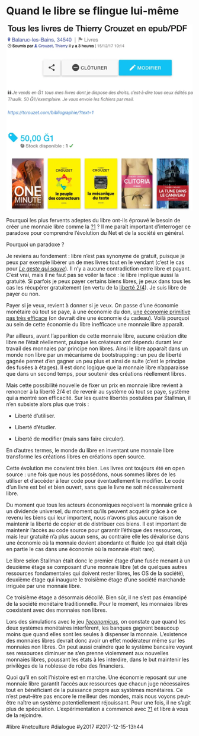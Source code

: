 # Quand le libre se flingue lui-même

![Mes ebooks en vente](_i/duniter2.webp)

Pourquoi les plus fervents adeptes du libre ont-ils éprouvé le besoin de créer une monnaie libre comme la [?1](https://g1.duniter.fr/) ? Il me paraît important d’interroger ce paradoxe pour comprendre l’évolution du Net et de la société en général.

Pourquoi un paradoxe ?

Je reviens au fondement : libre n’est pas synonyme de gratuit, puisque je peux par exemple libérer un de mes livres tout en le vendant (c’est le cas pour *[Le geste qui sauve](../../page/le-geste-qui-sauve)*). Il n’y a aucune contradiction entre libre et payant. C’est vrai, mais il ne faut pas se voiler la face : le libre implique aussi la gratuité. Si parfois je peux payer certains biens libres, je peux dans tous les cas les récupérer gratuitement (en vertu de la [liberté 2/4](https://www.gnu.org/philosophy/free-sw.html)). Je suis libre de payer ou non.

Payer si je veux, revient à donner si je veux. On passe d’une économie monétaire où tout se paye, à une économie du don, [une économie primitive pas très efficace](je-ne-donne-plus-je-vends-en-g1.md) (on devrait dire une économie du cadeau). Voilà pourquoi au sein de cette économie du libre inefficace une monnaie libre apparaît.

Par ailleurs, avant l’apparition de cette monnaie libre, aucune création dite libre ne l’était réellement, puisque les créateurs ont dépendu durant leur travail des monnaies par principe non libres. Ainsi le libre apparaît dans un monde non libre par un mécanisme de bootstrapping : un peu de liberté gagnée permet d’en gagner un peu plus et ainsi de suite (c’est le principe des fusées à étages). Il est donc logique que la monnaie libre n’apparaisse que dans un second temps, pour soutenir des créations réellement libres.

Mais cette possibilité nouvelle de fixer un prix en monnaie libre revient à renoncer à la liberté 2/4 et de revenir au système où tout se paye, système qui a montré son efficacité. Sur les quatre libertés postulées par Stallman, il n’en subsiste alors plus que trois :

* Liberté d’utiliser.

* Liberté d’étudier.

* Liberté de modifier (mais sans faire circuler).

En d’autres termes, le monde du libre en inventant une monnaie libre transforme les créations libres en créations open source.

Cette évolution me convient très bien. Les livres ont toujours été en open source : une fois que nous les possédons, nous sommes libres de les utiliser et d’accéder à leur code pour éventuellement le modifier. Le code d’un livre est bel et bien ouvert, sans que le livre ne soit nécessairement libre.

Du moment que tous les acteurs économiques reçoivent la monnaie grâce à un dividende universel, du moment qu’ils peuvent acquérir grâce à ce revenu les biens qui leur importent, nous n’avons plus aucune raison de maintenir la liberté de copier et de distribuer ces biens. Il est important de maintenir l’accès au code source pour garantir l’éthique des ressources, mais leur gratuité n’a plus aucun sens, au contraire elle les dévalorise dans une économie où la monnaie devient abondante et fluide (ce qui était déjà en partie le cas dans une économie où la monnaie était rare).

Le libre selon Stallman était donc le premier étage d’une fusée menant à un deuxième étage se composant d’une monnaie libre (et de quelques autres ressources fondamentales qui doivent rester libres, les OS de la société), deuxième étage qui inaugure le troisième étage d’une société marchande irriguée par une monnaie libre.

Ce troisième étage a désormais décollé. Bien sûr, il ne s’est pas émancipé de la société monétaire traditionnelle. Pour le moment, les monnaies libres coexistent avec des monnaies non libres.

Lors des simulations avec le jeu [*?economicus*](http://geconomicus.glibre.org/), on constate que quand les deux systèmes monétaires interfèrent, les banques gagnent beaucoup moins que quand elles sont les seules à dispenser la monnaie. L’existence des monnaies libres devrait donc avoir un effet modérateur même sur les monnaies non libres. On peut aussi craindre que le système bancaire voyant ses ressources diminuer ne s’en prenne violemment aux nouvelles monnaies libres, poussant les états à les interdire, dans le but maintenir les privilèges de la noblesse de robe des financiers.

Quoi qu’il en soit l’histoire est en marche. Une économie reposant sur une monnaie libre garantit l’accès aux ressources que chacun juge nécessaires tout en bénéficiant de la puissance propre aux systèmes monétaires. Ce n’est peut-être pas encore le meilleur des mondes, mais nous voyons peut-être naître un système potentiellement réjouissant. Pour une fois, il ne s’agit plus de spéculation. L’expérimentation a commencé avec [?1](https://g1.duniter.fr/) et libre à vous de la rejoindre.

#libre #netculture #dialogue #y2017 #2017-12-15-13h44
